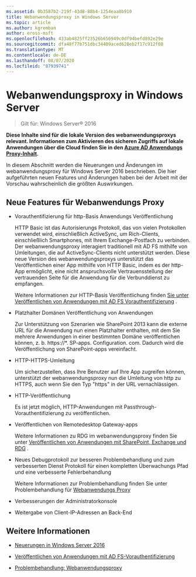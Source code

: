 ```yaml
---
ms.assetid: 0b3587b2-219f-43d8-88b4-1254eaa8b910
title: Webanwendungsproxy in Windows Server
ms.topic: article
ms.author: kgremban
author: eross-msft
ms.openlocfilehash: 433ab4825ff23526b656949c0df94befd892e29e
ms.sourcegitcommit: dfa48f77b751dbc34409aced628eb2f17c912f08
ms.translationtype: MT
ms.contentlocale: de-DE
ms.lasthandoff: 08/07/2020
ms.locfileid: "87939741"
---
```

# <a name="web-application-proxy-in-windows-server"></a>Webanwendungsproxy in Windows Server

>Gilt für: Windows Server&reg; 2016

**Diese Inhalte sind für die lokale Version des webanwendungsproxys relevant. Informationen zum Aktivieren des sicheren Zugriffs auf lokale Anwendungen über die Cloud finden Sie in den [Azure AD Anwendungs Proxy-Inhalt](/azure/active-directory/manage-apps/application-proxy).**

In diesem Abschnitt werden die Neuerungen und Änderungen im webanwendungsproxy für Windows Server 2016 beschrieben. Die hier aufgeführten neuen Features und Änderungen haben bei der Arbeit mit der Vorschau wahrscheinlich die größten Auswirkungen.

## <a name="web-application-proxy-new-features"></a>Neue Features für Webanwendungs Proxy

- Vorauthentifizierung für http-Basis Anwendungs Veröffentlichung

  HTTP Basic ist das Autorisierungs Protokoll, das von vielen Protokollen verwendet wird, einschließlich ActiveSync, um Rich-Clients, einschließlich Smartphones, mit Ihrem Exchange-Postfach zu verbinden. Der webanwendungsproxy interagiert traditionell mit AD FS mithilfe von Umleitungen, die auf ActiveSync-Clients nicht unterstützt werden. Diese neue Version des webanwendungsproxys unterstützt das Veröffentlichen einer App mithilfe von HTTP Basic, indem es der http-App ermöglicht, eine nicht anspruchsvolle Vertrauensstellung der vertrauenden Seite für die Anwendung für die Verbunddienst zu empfangen.

  Weitere Informationen zur HTTP-Basis Veröffentlichung finden [Sie unter Veröffentlichen von Anwendungen mit AD FS Vorauthentifizierung](../web-application-proxy/../web-application-proxy/Publishing-Applications-using-AD-FS-Preauthentication.md) .

- Platzhalter Domänen Veröffentlichung von Anwendungen

  Zur Unterstützung von Szenarien wie SharePoint 2013 kann die externe URL für die Anwendung nun einen Platzhalter enthalten, mit dem Sie mehrere Anwendungen in einer bestimmten Domäne veröffentlichen können, z. b. https://*. SP-apps. Configuration. com. Dadurch wird die Veröffentlichung von SharePoint-apps vereinfacht.

- HTTP-HTTPS-Umleitung

  Um sicherzustellen, dass Ihre Benutzer auf Ihre App zugreifen können, unterstützt der webanwendungsproxy nun die Umleitung von http zu HTTPS, auch wenn Sie den Typ "https" in der URL vernachlässigen.

- HTTP-Veröffentlichung

  Es ist jetzt möglich, HTTP-Anwendungen mit Passthrough-Vorauthentifizierung zu veröffentlichen.

- Veröffentlichen von Remotedesktop Gateway-apps

  Weitere Informationen zu RDG im webanwendungsproxy finden Sie unter [Veröffentlichen von Anwendungen mit SharePoint, Exchange und RDG](../web-application-proxy/Publishing-Applications-with-SharePoint,-Exchange-and-RDG.md) .

- Neues Debugprotokoll zur besseren Problembehandlung und zum verbesserten Dienst Protokoll für einen kompletten Überwachungs Pfad und eine verbesserte Fehlerbehandlung

  Weitere Informationen zur Problembehandlung finden Sie unter Problembehandlung für [Webanwendungs Proxy](/previous-versions/windows/it-pro/windows-server-2012-R2-and-2012/dn770156(v=ws.11))

- Verbesserungen der Administratorkonsole

- Weitergabe von Client-IP-Adressen an Back-End

## <a name="see-also"></a>Weitere Informationen

-   [Neuerungen in Windows Server 2016](../../../get-started/whats-new-in-windows-server-2016.md)

-   [Veröffentlichen von Anwendungen mit AD FS-Vorauthentifizierung](../web-application-proxy/Publishing-Applications-using-AD-FS-Preauthentication.md)

-   [Problembehandlung: Webanwendungsproxy](/previous-versions/windows/it-pro/windows-server-2012-R2-and-2012/dn770156(v=ws.11))

